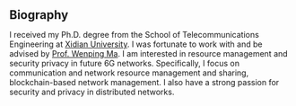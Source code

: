 <h2 style="margin: 60px 0px 10px;">Biography</h2>

I received my Ph.D. degree from the School of Telecommunications Engineering at <a href="https://www.xidian.edu.cn/" target="_blank" rel="noopener noreferrer">Xidian University</a>. I was fortunate to work with and be advised by <a href="https://web.xidian.edu.cn/mawenping/" target="_blank" rel="noopener noreferrer">Prof. Wenping Ma</a>. I am interested in resource management and security privacy in future 6G networks. Specifically, I focus on communication and network resource management and sharing, blockchain-based network management. I also have a strong passion for security and privacy in distributed networks.